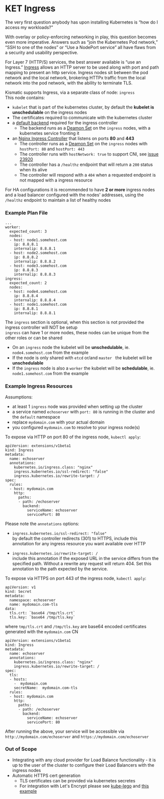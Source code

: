 # KET Ingress

The very first question anybody has upon installing Kubernetes is “how do I access my workloads?”

With overlay or policy-enforcing networking in play, this question becomes even more imperative. Answers such as “join the Kubernetes Pod network,” “SSH to one of the nodes” or “Use a NodePort service” all have flaws from a security and usability perspective.


For Layer 7 (HTTP/S) services, the best answer available is “use an Ingress.” [Ingress](http://kubernetes.io/docs/user-guide/ingress/) allows an HTTP server to be used along with port and path mapping to present an http service. Ingress nodes sit between the pod network and the local network, brokering HTTPx traffic from the local network into the pod network, with the ability to terminate TLS.

Kismatic supports Ingress, via a separate class of node: `ingress`  
This node contains:
* `kubelet` that is part of the kubernetes cluster, by default the **kubelet is unschedulable** on the ingress nodes
* The certificates required to communicate with the kubernetes cluster
* a [default backend](https://github.com/kubernetes/contrib/tree/master/404-server) required for the ingress controller
  * The backend runs as a [Deamon Set](http://kubernetes.io/docs/admin/daemons/) on the `ingress` nodes, with a kubernetes service fronting it
* an [Nginx Ingress Controller](https://github.com/kubernetes/contrib/tree/master/ingress/controllers/nginx) that listens on ports **80** and **443**
  * The controller runs as a [Deamon Set](http://kubernetes.io/docs/admin/daemons/) on the `ingress` nodes with `hostPort: 80` and `hostPort: 443`
  * The controller runs with `hostNetwork: true` to support CNI, see [issue 23920](https://github.com/kubernetes/kubernetes/issues/23920)
  * The controller has a `/healthz` endpoint that will return a `200` status when its alive
  * The controller will respond with a `404` when a requested endpoint is not mapped with a ingress resource

For HA configurations it is recommended to have **2 or more** ingress nodes and a load balancer configured with the nodes' addresses, using the `/healthz` endpoint to maintain a list of healthy nodes

### Example Plan File

```
...
worker:
  expected_count: 3
  nodes:
  - host: node1.somehost.com
    ip: 8.8.8.1
    internalip: 8.8.8.1
  - host: node2.somehost.com
    ip: 8.8.8.2
    internalip: 8.8.8.2
  - host: node3.somehost.com
    ip: 8.8.8.3
    internalip: 8.8.8.3
ingress:
  expected_count: 2
  nodes:
  - host: node4.somehost.com
    ip: 8.8.8.4
    internalip: 8.8.8.4
  - host: node1.somehost.com
    ip: 8.8.8.1
    internalip: 8.8.8.1
```

The `ingress` section is optional, when this section is not provided the ingress controller will NOT be setup  
`ingress` can have 1 or more nodes, these nodes can be unique from the other roles or can be shared
* On an `ingress` node the kubelet will be **unschedulable**, ie. `node4.somehost.com` from the example
* If the node is only shared with `etcd` or/and `master ` the kubelet will be **unschedulable**
* If the `ingress` node is also a `worker` the kubelet will be **schedulable**, ie. `node1.somehost.com` from the example

### Example Ingress Resources
Assumptions:
* at least 1 `ingress` node was provided when setting up the cluster
* a service named `echoserver` with `port: 80` is running in the cluster and the `default` namespace
* replace `mydomain.com` with your actual domain
* you configured `mydomain.com` to resolve to your ingress node(s)

To expose via HTTP on port 80 of the ingress node, `kubectl apply`:
```
apiVersion: extensions/v1beta1
kind: Ingress
metadata:
  name: echoserver
  annotations:
    kubernetes.io/ingress.class: "nginx"
    ingress.kubernetes.io/ssl-redirect: "false"
    ingress.kubernetes.io/rewrite-target: /
spec:
  rules:
  - host: mydomain.com
    http:
      paths:
      - path: /echoserver
        backend:
          serviceName: echoserver
          servicePort: 80

```
Please note the `annotations` options:
 * `ingress.kubernetes.io/ssl-redirect: "false"`  
by default the controller redirects (301) to HTTPS,
include this annotation for any ingress resource you want available over HTTP

* `ingress.kubernetes.io/rewrite-target: /`  
include this annotation if the exposed URL in the service differs from the specified path. Without a rewrite any request will return 404. Set this annotation to the path expected by the service.

To expose via HTTPS on port 443 of the ingress node, `kubectl apply`:
```
apiVersion: v1
kind: Secret
metadata:
  namespace: echoserver
  name: mydomain.com-tls
data:
  tls.crt: `base64 /tmp/tls.crt`
  tls.key: `base64 /tmp/tls.key`
```
where `tmp/tls.crt` and `/tmp/tls.key` are base64 encoded certificates generated with the `mydomain.com` CN
```
apiVersion: extensions/v1beta1
kind: Ingress
metadata:
  name: echoserver
  annotations:
    kubernetes.io/ingress.class: "nginx"
    ingress.kubernetes.io/rewrite-target: /
spec:
  tls:
  - hosts:
    -  mydomain.com
    secretName:  mydomain.com-tls
  rules:
  - host: mydomain.com
    http:
      paths:
      - path: /echoserver
        backend:
          serviceName: echoserver
          servicePort: 80
```

After running the above, your service will be accessible via `http://mydomain.com/echoserver` and `https://mydomain.com/echoserver`

### Out of Scope
* Integrating with any cloud provider for Load Balance functionality - it is up to the user of the cluster to configure their Load Balancers with the ingress nodes
* Automatic HTTPS cert generation
  * TLS certificates can be provided via kubernetes secretes
  * For integration with Let's Encrypt please see [kube-lego](https://github.com/jetstack/kube-lego) and [this example](https://github.com/jetstack/kube-lego/tree/master/examples/nginx#enable-kube-lego)
